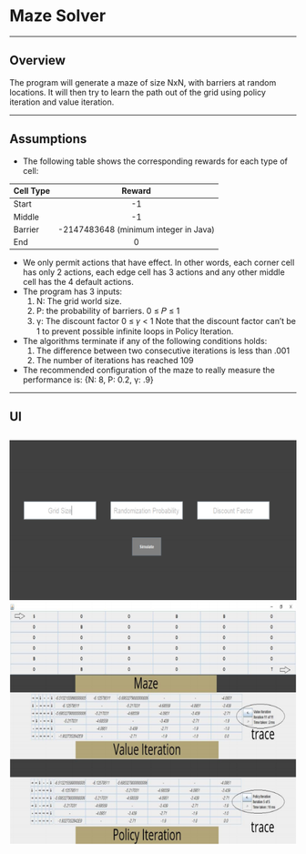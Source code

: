 # Maze Solver
---
## Overview 
The program will generate a maze of size NxN, with barriers at random locations. It will then try to learn the path out of the grid using policy iteration and value iteration.

---
## Assumptions
* The following table shows the corresponding rewards for each type of cell:

| Cell Type | Reward |
| --------- |:------:|
| Start     | -1     |
| Middle    | -1     |
| Barrier   | -2147483648 (minimum integer in Java) |
| End       | 0      | 

* We only permit actions that have effect. In other words, each corner cell has only 2 actions, each edge cell has 3 actions and any other middle cell has the 4 default actions.
* The program has 3 inputs:
    1. N: The grid world size.
    2. P: the probability of barriers. 0 ≤ 𝑃 ≤ 1
    3. γ: The discount factor 0 ≤ 𝛾 < 1
Note that the discount factor can’t be 1 to prevent possible infinite loops in Policy Iteration.
* The algorithms terminate if any of the following conditions holds:
    1. The difference between two consecutive iterations is less than .001
    2. The number of iterations has reached 109
* The recommended configuration of the maze to really measure the performance is: {N: 8, P: 0.2, γ: .9}
---
## UI
![Maze UI image 1](readme_img/maze_1.png)
![Maze UI image 2](readme_img/maze_2.png)
---